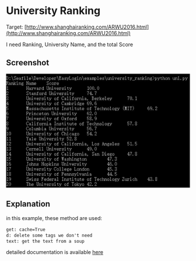 # University Ranking

Target: [http://www.shanghairanking.com/ARWU2016.html](http://www.shanghairanking.com/ARWU2016.html)

I need Ranking, University Name, and the total Score

## Screenshot

![](screenshot.jpg)

## Explanation

in this example, these method are used:

```
get: cache=True
d: delete some tags we don't need
text: get the text from a soup
```

detailed documentation is available [here](https://github.com/zjuchenyuan/EasyLogin)